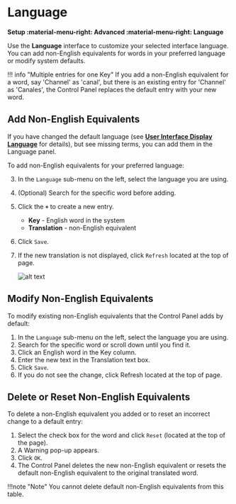# Language
**Setup :material-menu-right: Advanced :material-menu-right: Language**

Use the **Language** interface to customize your selected interface language. You can add non-English equivalents for words in your preferred language or modify system defaults.

!!! info "Multiple entries for one Key" 
    If you add a non-English equivalent for a word, say 'Channel' as 'canal', but there is an existing entry for 'Channel' as 'Canales', the Control Panel replaces the default entry with your new word.
	
## Add Non-English Equivalents
If you have changed the default language (see [**User Interface Display Language**](https://docs.connexcs.com/changing-language/) for details), but see missing terms, you can add them in the Language panel. 

To add non-English equivalents for your preferred language:

3. In the `Language` sub-menu on the left, select the language you are using.
4. (Optional) Search for the specific word before adding.
5. Click the **`+`** to create a new entry. 
    * **Key** - English word in the system
    * **Translation** - non-English equivalent
8. Click `Save`.
9. If the new translation is not displayed, click `Refresh` located at the top of page.

    ![alt text][adding-words-in-spanish]


## Modify Non-English Equivalents
To modify existing non-English equivalents that the Control Panel adds by default:

1. In the `Language` sub-menu on the left, select the language you are using.
1. Search for the specific word or scroll down until you find it. 
2. Click an English word in the Key column.
3. Enter the new text in the Translation text box.
4. Click `Save`.
5. If you do not see the change, click Refresh located at the top of page.

## Delete or Reset Non-English Equivalents
To delete a non-English equivalent you added or to reset an incorrect change to a default entry:

1. Select the check box for the word and click `Reset` (located at the top of the page).
2. A Warning pop-up appears. 
3. Click `OK`.
4. The Control Panel deletes the new non-English equivalent or resets the default non-English equivalent to the original translated word.
      
!!!note "Note" 
	You cannot delete default non-English equivalents from this table.

[adding-words-in-spanish]: /setup/img/adding-words-in-spanish.png "adding-words-in-spanish"
